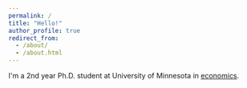 ```yaml
---
permalink: /
title: "Hello!"
author_profile: true
redirect_from: 
  - /about/
  - /about.html
---
```


I'm a 2nd year Ph.D. student at University of Minnesota in [economics](https://cla.umn.edu/economics).
